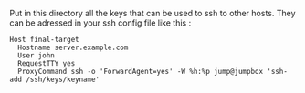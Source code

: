 Put in this directory all the keys that can be used to ssh to other hosts.
They can be adressed in your ssh config file like this :

```
Host final-target
  Hostname server.example.com
  User john
  RequestTTY yes
  ProxyCommand ssh -o 'ForwardAgent=yes' -W %h:%p jump@jumpbox 'ssh-add /ssh/keys/keyname'
```